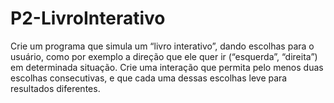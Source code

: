 # P2-LivroInterativo
Crie um programa que simula um “livro interativo”, dando escolhas para o usuário, como por exemplo a direção que ele quer ir (“esquerda”, “direita”) em determinada situação.  Crie uma interação que permita pelo menos duas escolhas consecutivas, e que cada uma dessas escolhas leve para resultados diferentes.
